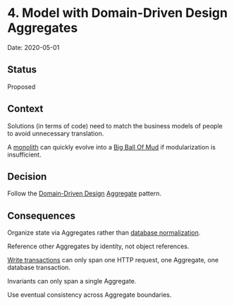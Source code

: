 # 4. Model with Domain-Driven Design Aggregates

Date: 2020-05-01

## Status

Proposed

## Context

Solutions (in terms of code) need to match the business models of people to avoid unnecessary translation.

A [monolith] can quickly evolve into a [Big Ball Of Mud] if modularization is insufficient.

## Decision

Follow the [Domain-Driven Design] [Aggregate] pattern.

## Consequences

Organize state via Aggregates rather than [database normalization].

Reference other Aggregates by identity, not object references.

[Write transactions][CQS] can only span one HTTP request, one Aggregate, one database transaction.

Invariants can only span a single Aggregate.

Use eventual consistency across Aggregate boundaries.

[Aggregate]: https://dddcommunity.org/library/vernon_2011/
[Big Ball Of Mud]: https://www.martinfowler.com/bliki/MonolithFirst.html
[CQS]: https://www.martinfowler.com/bliki/CommandQuerySeparation.html
[Database normalization]: https://image.slidesharecdn.com/driveyourdbacrazyin3easysteps-111012161437-phpapp01/95/drive-your-dba-crazy-in-3-easy-steps-15-728.jpg?cb=1318493600
[Domain-Driven Design]: https://dddcommunity.org/learning-ddd/what_is_ddd/
[Monolith]: ./0003-monolith.md
